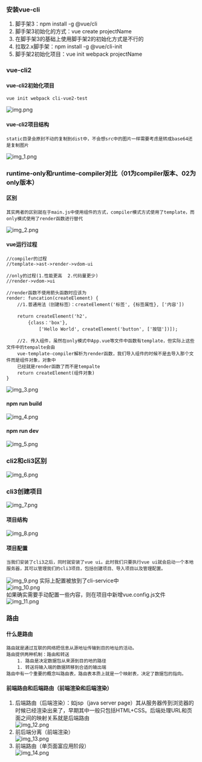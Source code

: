 ### 安装vue-cli
1. 脚手架3：npm install -g @vue/cli
1. 脚手架3初始化的方式：vue create projectName
1. 在脚手架3的基础上使用脚手架2的初始化方式是不行的
1. 拉取2.x脚手架：npm install -g @vue/cli-init
1. 脚手架2初始化项目：vue init webpack projectName
### vue-cli2
#### vue-cli2初始化项目
``` 
vue init webpack cli-vue2-test
```
![img.png](img.png)
#### vue-cli2项目结构
    static目录会原封不动的复制到dist中，不会想src中的图片一样需要考虑是转成base64还是复制图片
![img_1.png](img_1.png)
### runtime-only和runtime-compiler对比（01为compiler版本、02为only版本）
#### 区别
    其实两者的区别就在于main.js中使用组件的方式，compiler模式方式使用了template，而only模式使用了render函数进行替代
![img_2.png](img_2.png)
#### vue运行过程
```
//compiler的过程
//template->ast->render->vdom-ui

//only的过程(1.性能更高  2.代码量更少)
//render->vdom->ui

//render函数不使用箭头函数时应该为
render: funcation(createElement) {
    //1.普通用法（创建标签）：createElement('标签', {标签属性}, ['内容'])
   
    return createElement('h2'， 
        {class：'box'}, 
            ['Hello World', createElement('button', ['按钮'])]);
            
    //2. 传入组件，虽然在only模式中App.vue等文件中函数有template，但实际上这些文件中的tempalte会由
    vue-template-compiler解析为render函数，我们导入组件的时候不是去导入那个文件而是组件对象，对象中
    已经就是render函数了而不是tempalte
    return createElement(组件对象)
}
```
![img_3.png](img_3.png)
#### npm run build
![img_4.png](img_4.png)
#### npm run dev
![img_5.png](img_5.png)
### cli2和cli3区别
![img_6.png](img_6.png)
### cli3创建项目
![img_7.png](img_7.png)
#### 项目结构
![img_8.png](img_8.png)
#### 项目配置
    当我们安装了cli3之后，同时就安装了vue ui。此时我们只要执行vue ui就会启动一个本地服务器，其可以管理我们的cli3项目，包括创建项目、导入项目以及管理配置。    
![img_9.png](img_9.png)
    实际上配置被放到了cli-service中    
![img_10.png](img_10.png)    
    如果确实需要手动配置一些内容，则在项目中新增vue.config.js文件    
![img_11.png](img_11.png)
### 路由
#### 什么是路由
    路由就是通过互联的网络把信息从源地址传输到目的地址的活动。
    路由提供两种机制：路由和转送
        1. 路由是决定数据包从来源到目的地的路径
        1. 转送将输入端的数据转移到合适的输出端
    路由中有一个重要的概念叫路由表，路由表本质上就是一个映射表，决定了数据包的指向。
#### 前端路由和后端路由（前端渲染和后端渲染）
1. 后端路由（后端渲染）：如jsp（java server page）其从服务器传到浏览器的时候已经渲染出来了，早期其中一般只包括HTML+CSS。后端处理URL和页面之间的映射关系就是后端路由    
   ![img_12.png](img_12.png)
1. 前后端分离（前端渲染）    
    ![img_13.png](img_13.png)
1. 前端路由（单页面富应用阶段）    
    ![img_14.png](img_14.png)